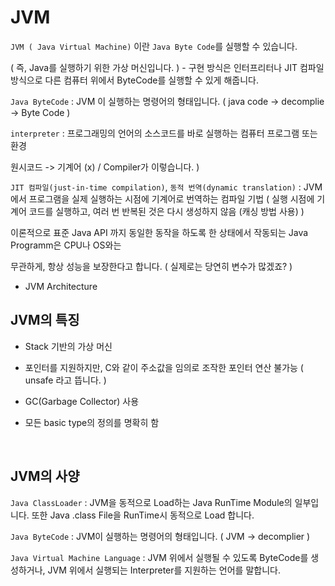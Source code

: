 # JVM

`JVM ( Java Virtual Machine)` 이란 `Java Byte Code`를 실행할 수 있습니다. 

( 즉, Java를 실행하기 위한 가상 머신입니다. ) - 구현 방식은 인터프리터나 JIT 컴파일 방식으로 다른 컴퓨터 위에서 ByteCode를 실행할 수 있게 해줍니다.

`Java ByteCode` : JVM 이 실행하는 명령어의 형태입니다. ( java code -> decomplie -> Byte Code )

`interpreter` : 프로그래밍의 언어의 소스코드를 바로 실행하는 컴퓨터 프로그램 또는 환경 

 원시코드 -> 기계어 (x)  / Compiler가 이렇습니다. )

`JIT 컴파일(just-in-time compilation)`, `동적 번역(dynamic translation)` : JVM에서 프로그램을 실제 실행하는 시점에 기계어로 번역하는 컴파일 기법 ( 실행 시점에 기계어 코드를 실행하고, 여러 번 반복된 것은 다시 생성하지 않음 (캐싱 방법 사용) )

이론적으로 표준 Java API 까지 동일한 동작을 하도록 한 상태에서 작동되는 Java Programm은 CPU나 OS와는 

무관하게, 항상 성능을 보장한다고 합니다. ( 실제로는 당연히 변수가 많겠죠? )

* JVM Architecture 



## JVM의 특징

* Stack 기반의 가상 머신

* 포인터를 지원하지만, C와 같이 주소값을 임의로 조작한 포인터 연산 불가능 ( unsafe 라고 뜹니다. )

* GC(Garbage Collector) 사용

* 모든 basic type의 정의를 명확히 함

  ​

## JVM의 사양

`Java ClassLoader` : JVM을 동적으로 Load하는 Java RunTime Module의 일부입니다. 또한 Java .class File을 RunTime시 동적으로 Load 합니다.

`Java ByteCode` : JVM이 실행하는 명령어의 형태입니다. ( JVM -> decomplier )

`Java Virtual Machine Language` : JVM 위에서 실행될 수 있도록 ByteCode를 생성하거나, JVM 위에서 실행되는 Interpreter를 지원하는 언어를 말합니다.
